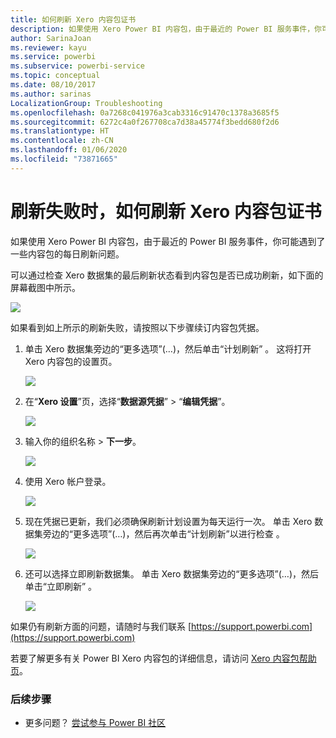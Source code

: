 ```yaml
---
title: 如何刷新 Xero 内容包证书
description: 如果使用 Xero Power BI 内容包，由于最近的 Power BI 服务事件，你可能遇到了内容包的每日刷新问题。
author: SarinaJoan
ms.reviewer: kayu
ms.service: powerbi
ms.subservice: powerbi-service
ms.topic: conceptual
ms.date: 08/10/2017
ms.author: sarinas
LocalizationGroup: Troubleshooting
ms.openlocfilehash: 0a7268c041976a3cab3316c91470c1378a3685f5
ms.sourcegitcommit: 6272c4a0f267708ca7d38a45774f3bedd680f2d6
ms.translationtype: HT
ms.contentlocale: zh-CN
ms.lasthandoff: 01/06/2020
ms.locfileid: "73871665"
---
```

# <a name="how-to-refresh-your-xero-content-pack-credentials-if-refresh-failed"></a>刷新失败时，如何刷新 Xero 内容包证书
如果使用 Xero Power BI 内容包，由于最近的 Power BI 服务事件，你可能遇到了一些内容包的每日刷新问题。

可以通过检查 Xero 数据集的最后刷新状态看到内容包是否已成功刷新，如下面的屏幕截图中所示。

![](media/service-refresh-xero-credentials/powerbi-xero-refresh-failed.png)

如果看到如上所示的刷新失败，请按照以下步骤续订内容包凭据。

1. 单击 Xero 数据集旁边的“更多选项”(…)，然后单击“计划刷新”   。 这将打开 Xero 内容包的设置页。
   
    ![](media/service-refresh-xero-credentials/powerbi-xero-schedule-refresh.png)
2. 在“**Xero 设置**”页，选择“**数据源凭据**” > “**编辑凭据**”。
   
    ![](media/service-refresh-xero-credentials/powerbi-xero-settings-page.png)
3. 输入你的组织名称 > **下一步**。
   
    ![](media/service-refresh-xero-credentials/powerbi-xero-configure.png)
4. 使用 Xero 帐户登录。
   
    ![](media/service-refresh-xero-credentials/powerbi-xero-welcome.png)
5. 现在凭据已更新，我们必须确保刷新计划设置为每天运行一次。 单击 Xero 数据集旁边的“更多选项”(…)，然后再次单击“计划刷新”以进行检查   。
   
    ![](media/service-refresh-xero-credentials/powerbi-xero-refresh-schedule.png)
6. 还可以选择立即刷新数据集。 单击 Xero 数据集旁边的“更多选项”(…)，然后单击“立即刷新”   。
   
    ![](media/service-refresh-xero-credentials/powerbi-xero-refresh-now.png)

如果仍有刷新方面的问题，请随时与我们联系 [https://support.powerbi.com](https://support.powerbi.com) 

若要了解更多有关 Power BI Xero 内容包的详细信息，请访问 [Xero 内容包帮助页](service-connect-to-xero.md)。

### <a name="next-steps"></a>后续步骤
* 更多问题？ [尝试参与 Power BI 社区](https://community.powerbi.com/)

